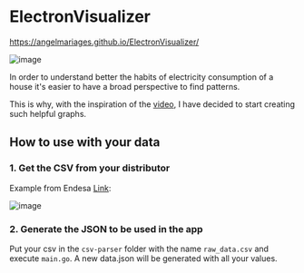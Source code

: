 # ElectronVisualizer

https://angelmariages.github.io/ElectronVisualizer/

![image](https://user-images.githubusercontent.com/425506/127748775-43e3c7c9-40d3-49d8-864f-c1b8037d8b54.png)

In order to understand better the habits of electricity consumption of a house it's easier to have a broad perspective to find patterns.

This is why, with the inspiration of the [video](https://www.youtube.com/watch?v=jYPFiMaeOv8), I have decided to start creating such helpful graphs.

## How to use with your data

### 1. Get the CSV from your distributor

Example from Endesa [Link](https://zonaprivada.edistribucion.com/areaprivada/s/wp-massivemeasuredownload-v3):

![image](https://user-images.githubusercontent.com/425506/127748852-6c387d65-9c93-4907-b98d-1871215c20e2.png)


### 2. Generate the JSON to be used in the app

Put your csv in the `csv-parser` folder with the name `raw_data.csv` and execute `main.go`. A new data.json will be generated with all your values.
